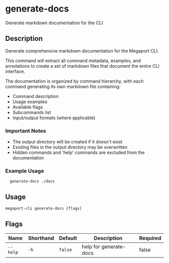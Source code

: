 # generate-docs

Generate markdown documentation for the CLI

## Description

Generate comprehensive markdown documentation for the Megaport CLI.

This command will extract all command metadata, examples, and annotations to create a set of markdown files that document the entire CLI interface.

The documentation is organized by command hierarchy, with each command generating its own markdown file containing:
- Command description
- Usage examples
- Available flags
- Subcommands list
- Input/output formats (where applicable)

### Important Notes
  - The output directory will be created if it doesn't exist
  - Existing files in the output directory may be overwritten
  - Hidden commands and 'help' commands are excluded from the documentation

### Example Usage

```
  generate-docs ./docs
```


## Usage

```
megaport-cli generate-docs [flags]
```







## Flags

| Name | Shorthand | Default | Description | Required |
|------|-----------|---------|-------------|----------|
| `--help` | `-h` | `false` | help for generate-docs | false |



